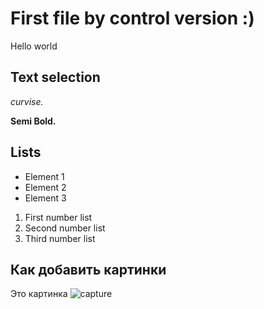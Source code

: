 # First file by control version :)
Hello world

## Text selection

*curvise.*

**Semi Bold.**

## Lists

* Element 1
* Element 2
* Element 3

1. First number list
2. Second number list
3. Third number list


## Как добавить картинки

Это картинка
![capture](archangel.jpg)
